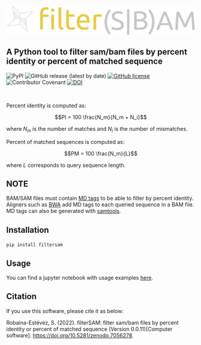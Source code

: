![logo](assets/logo.png)
## A Python tool to filter sam/bam files by percent identity or percent of matched sequence

![PyPI](https://img.shields.io/pypi/v/filtersam)
![GitHub release (latest by date)](https://img.shields.io/github/v/release/Robaina/filterSAM)
[![GitHub license](https://img.shields.io/github/license/Robaina/filterSAM)](https://github.com/Robaina/filterSAM/blob/master/LICENSE)
![Contributor Covenant](https://img.shields.io/badge/Contributor%20Covenant-v2.0%20adopted-ff69b4)
[![DOI](https://zenodo.org/badge/400865776.svg)](https://zenodo.org/badge/latestdoi/400865776)

<br>

Percent identity is computed as:

$$PI = 100 \frac{N_m}{N_m + N_i}$$

where $N_m$ is the number of matches and $N_i$ is the number of mismatches.

Percent of matched sequences is computed as:

$$PM = 100 \frac{N_m}{L}$$

where $L$ corresponds to query sequence length.

## NOTE

BAM/SAM files must contain [MD tags](https://github.com/vsbuffalo/devnotes/wiki/The-MD-Tag-in-BAM-Files) to be able to filter by percent identity. Aligners such as [BWA](https://www.ncbi.nlm.nih.gov/pmc/articles/PMC2705234/) add MD tags to each queried sequence in a BAM file. MD tags can also be generated with [samtools](http://www.htslib.org/doc/samtools-calmd.html).

## Installation

```pip install filtersam```

## Usage

You can find a jupyter notebook with usage examples [here](examples/examples.ipynb).

## Citation

If you use this software, please cite it as below:

Robaina-Estévez, S. (2022). filterSAM: filter sam/bam files by percent identity or percent of matched sequence (Version 0.0.11)[Computer software]. https://doi.org/10.5281/zenodo.7056278.
